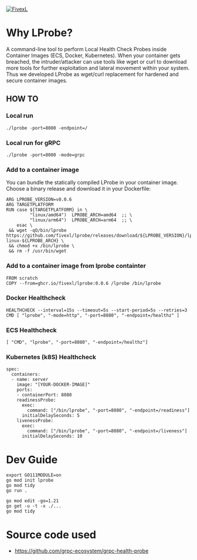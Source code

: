 [![FivexL](https://releases.fivexl.io/fivexlbannergit.jpg)](https://fivexl.io/)

# Why LProbe?
A command-line tool to perform Local Health Check Probes inside Container Images (ECS, Docker, Kubernetes). When your container gets breached, the intruder/attacker can use tools like wget or curl to download more tools for further exploitation and lateral movement within your system. Thus we developed LProbe as wget/curl replacement for hardened and secure container images.

## HOW TO
### Local run
```shell
./lprobe -port=8080 -endpoint=/
```

### Local run for gRPC
```shell
./lprobe -port=8080 -mode=grpc
```

### Add to a container image
You can bundle the statically compiled LProbe in your container image. Choose a binary release and download it in your Dockerfile:
```
ARG LPROBE_VERSION=v0.0.6
ARG TARGETPLATFORM
RUN case ${TARGETPLATFORM} in \
         "linux/amd64")  LPROBE_ARCH=amd64  ;; \
         "linux/arm64")  LPROBE_ARCH=arm64  ;; \
    esac \
 && wget -qO/bin/lprobe https://github.com/fivexl/lprobe/releases/download/${LPROBE_VERSION}/lprobe-linux-${LPROBE_ARCH} \
 && chmod +x /bin/lprobe \
 && rm -f /usr/bin/wget
```

### Add to a container image from lprobe containter
```
FROM scratch
COPY --from=ghcr.io/fivexl/lprobe:0.0.6 /lprobe /bin/lprobe
```

### Docker Healthcheck 
```
HEALTHCHECK --interval=15s --timeout=5s --start-period=5s --retries=3 CMD [ "lprobe", "-mode=http", "-port=8080", "-endpoint=/healthz" ]
```

### ECS Healthcheck 
```
[ "CMD", "lprobe", "-port=8080", "-endpoint=/healthz"]
```

### Kubernetes (k8S) Healthcheck
```
spec:
  containers:
  - name: server
    image: "[YOUR-DOCKER-IMAGE]"
    ports:
    - containerPort: 8080
    readinessProbe:
      exec:
        command: ["/bin/lprobe", "-port=8080", "-endpoint=/readiness"]
      initialDelaySeconds: 5
    livenessProbe:
      exec:
        command: ["/bin/lprobe", "-port=8080", "-endpoint=/liveness"]
      initialDelaySeconds: 10
```

# Dev Guide
```
export GO111MODULE=on
go mod init lprobe
go mod tidy
go run .
```

```
go mod edit -go=1.21
go get -u -t -x ./...
go mod tidy
```

# Source code used
- https://github.com/grpc-ecosystem/grpc-health-probe

